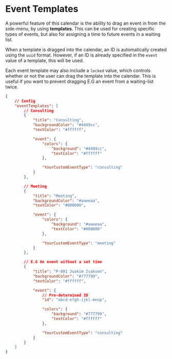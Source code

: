 # Event Templates
A powerful feature of this calendar is the ability to drag an event in
from the side-menu, by using **templates**. This can be used for creating specific types
of events, but also for assigning a time to future events in a waiting list.

When a template is dragged into the calendar, an ID is automatically created using the
`uuid` format. However, if an ID is already specified in the `event` value of a template,
this will be used.

Each event template may also include a `locked` value, which controls whether or not the user can
drag the template into the calendar. This is useful if you want to prevent dragging E.G an event from
a waiting-list twice.

```json
{
    // Config
    "eventTemplates": [
        // Consulting
        {
            "title": "Consulting",
            "backgroundColor": "#4499cc",
            "textColor": "#ffffff",

            "event": {
                "colors": {
                    "background": "#4499cc",
                    "textColor": "#ffffff"
                },

                "YourCustomEventType": "consulting"
            }
        },

        // Meeting
        {
            "title": "Meeting",
            "backgroundColor": "#aaeeaa",
            "textColor": "#000000",

            "event": {
                "colors": {
                    "background": "#aaeeaa",
                    "textColor": "#000000"
                },

                "YourCustomEventType": "meeting"
            }
        },

        // E.G An event without a set time
        {
            "title": "P-001 Joakim Isaksen",
            "backgroundColor": "#777799",
            "textColor": "#ffffff",

            "event": {
                // Pre-determined ID
                "id": "abcd-efgh-ijkl-mnop",

                "colors": {
                    "background": "#777799",
                    "textColor": "#ffffff"
                },

                "YourCustomEventType": "consulting"
            }
        }
    ]
}
```